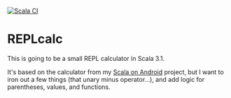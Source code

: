 [![Scala CI](https://github.com/makingthematrix/replcalc/actions/workflows/scala.yml/badge.svg)](https://github.com/makingthematrix/replcalc/actions/workflows/scala.yml)

# REPLcalc
This is going to be a small REPL calculator in Scala 3.1.

It's based on the calculator from my [Scala on Android](https://github.com/makingthematrix/scalaonandroid) project,
but I want to iron out a few things (that unary minus operator...), and add logic for parentheses, values, and functions.
